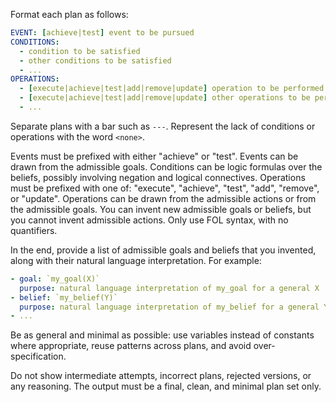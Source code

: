 Format each plan as follows:

```yaml
EVENT: [achieve|test] event to be pursued
CONDITIONS:
  - condition to be satisfied
  - other conditions to be satisfied
  - ...
OPERATIONS:
  - [execute|achieve|test|add|remove|update] operation to be performed
  - [execute|achieve|test|add|remove|update] other operations to be performed
  - ...
```
Separate plans with a bar such as `---`.
Represent the lack of conditions or operations with the word `<none>`.

Events must be prefixed with either "achieve" or "test".
Events can be drawn from the admissible goals.
Conditions can be logic formulas over the beliefs, possibly involving negation and logical connectives.
Operations must be prefixed with one of: "execute", "achieve", "test", "add", "remove", or "update".
Operations can be drawn from the admissible actions or from the admissible goals.
You can invent new admissible goals or beliefs, but you cannot invent admissible actions.
Only use FOL syntax, with no quantifiers.

In the end, provide a list of admissible goals and beliefs that you invented, along with their natural language interpretation.
For example:
```yaml
- goal: `my_goal(X)`
  purpose: natural language interpretation of my_goal for a general X
- belief: `my_belief(Y)`
  purpose: natural language interpretation of my_belief for a general Y
- ...
```

Be as general and minimal as possible: use variables instead of constants where appropriate, reuse patterns across plans, and avoid over-specification.

Do not show intermediate attempts, incorrect plans, rejected versions, or any reasoning.
The output must be a final, clean, and minimal plan set only.